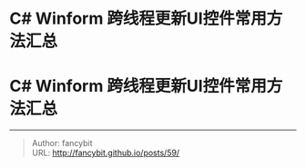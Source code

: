 # C# Winform 跨线程更新UI控件常用方法汇总

<div class="header"><h1 class="single-title animate__animated animate__pulse animate__faster">C# Winform 跨线程更新UI控件常用方法汇总</h1></div>

<div class="content" id="content"><!-- raw HTML omitted --><!-- raw HTML omitted --><!-- raw HTML omitted --><!-- raw HTML omitted --><!-- raw HTML omitted --><!-- raw HTML omitted --><!-- raw HTML omitted --><!-- raw HTML omitted --><!-- raw HTML omitted --><!-- raw HTML omitted --><!-- raw HTML omitted --><p><!-- raw HTML omitted --><!-- raw HTML omitted --><!-- raw HTML omitted --><!-- raw HTML omitted --><!-- raw HTML omitted --></p><!-- raw HTML omitted --><!-- raw HTML omitted --><!-- raw HTML omitted --><!-- raw HTML omitted --><!-- raw HTML omitted --><!-- raw HTML omitted --><p><!-- raw HTML omitted --><!-- raw HTML omitted --><!-- raw HTML omitted --><!-- raw HTML omitted --><!-- raw HTML omitted --></p><!-- raw HTML omitted --><!-- raw HTML omitted --><p><!-- raw HTML omitted --><!-- raw HTML omitted --><!-- raw HTML omitted --><!-- raw HTML omitted --><!-- raw HTML omitted --></p><!-- raw HTML omitted --><!-- raw HTML omitted --><!-- raw HTML omitted --><!-- raw HTML omitted --><!-- raw HTML omitted --><p><!-- raw HTML omitted --><!-- raw HTML omitted --><!-- raw HTML omitted --><!-- raw HTML omitted --><!-- raw HTML omitted --></p><!-- raw HTML omitted --><!-- raw HTML omitted --><p><!-- raw HTML omitted --><!-- raw HTML omitted --><!-- raw HTML omitted --><!-- raw HTML omitted --><!-- raw HTML omitted --></p><!-- raw HTML omitted --><!-- raw HTML omitted --><!-- raw HTML omitted --><!-- raw HTML omitted --><!-- raw HTML omitted --><!-- raw HTML omitted --><!-- raw HTML omitted --><!-- raw HTML omitted --><p><!-- raw HTML omitted --><!-- raw HTML omitted --><!-- raw HTML omitted --><!-- raw HTML omitted --><!-- raw HTML omitted --></p><!-- raw HTML omitted --><!-- raw HTML omitted --><p><!-- raw HTML omitted --><!-- raw HTML omitted --><!-- raw HTML omitted --><!-- raw HTML omitted --><!-- raw HTML omitted --></p><!-- raw HTML omitted --><!-- raw HTML omitted --><!-- raw HTML omitted --><!-- raw HTML omitted --><precode language="" precodenum="0"></precode><!-- raw HTML omitted --><!-- raw HTML omitted --><precode language="" precodenum="1"></precode><!-- raw HTML omitted --><!-- raw HTML omitted --><precode language="" precodenum="2"></precode><!-- raw HTML omitted --><!-- raw HTML omitted --><precode language="" precodenum="3"></precode></div>



---

> Author: fancybit  
> URL: http://fancybit.github.io/posts/59/  

